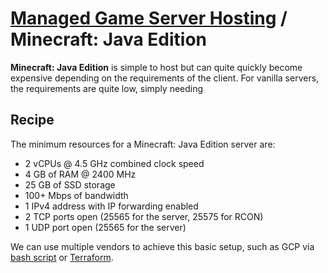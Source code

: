 # [Managed Game Server Hosting](..) / Minecraft: Java Edition

**Minecraft: Java Edition** is simple to host but can quite quickly become expensive depending on the requirements of the client. For vanilla servers, the requirements are quite low, simply needing

## Recipe

The minimum resources for a Minecraft: Java Edition server are:

- 2 vCPUs @ 4.5 GHz combined clock speed
- 4 GB of RAM @ 2400 MHz
- 25 GB of SSD storage
- 100+ Mbps of bandwidth
- 1 IPv4 address with IP forwarding enabled
- 2 TCP ports open (25565 for the server, 25575 for RCON)
- 1 UDP port open (25565 for the server)

We can use multiple vendors to achieve this basic setup, such as GCP via [bash script](gcp_code/script.bash) or [Terraform](gcp_code/main.tf).
